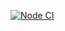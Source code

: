 [![Node CI](https://github.com/Rost-is-love/hexlet-jest/workflows/Node%20CI/badge.svg)](https://github.com/Rost-is-love/hexlet-jest/actions)